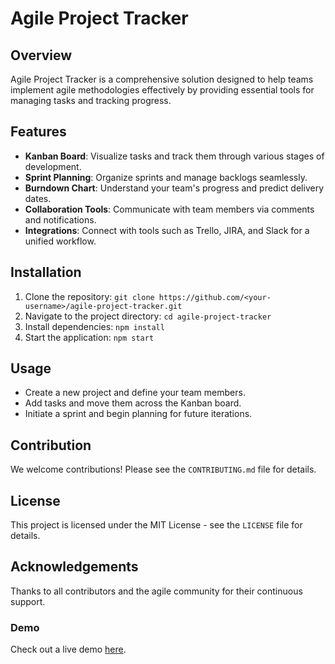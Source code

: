 # Agile Project Tracker

## Overview
Agile Project Tracker is a comprehensive solution designed to help teams implement agile methodologies effectively by providing essential tools for managing tasks and tracking progress.

## Features
- **Kanban Board**: Visualize tasks and track them through various stages of development.
- **Sprint Planning**: Organize sprints and manage backlogs seamlessly.
- **Burndown Chart**: Understand your team's progress and predict delivery dates.
- **Collaboration Tools**: Communicate with team members via comments and notifications.
- **Integrations**: Connect with tools such as Trello, JIRA, and Slack for a unified workflow.

## Installation
1. Clone the repository: `git clone https://github.com/<your-username>/agile-project-tracker.git`
2. Navigate to the project directory: `cd agile-project-tracker`
3. Install dependencies: `npm install`
4. Start the application: `npm start`

## Usage
- Create a new project and define your team members.
- Add tasks and move them across the Kanban board.
- Initiate a sprint and begin planning for future iterations.

## Contribution
We welcome contributions! Please see the `CONTRIBUTING.md` file for details.

## License
This project is licensed under the MIT License - see the `LICENSE` file for details.

## Acknowledgements
Thanks to all contributors and the agile community for their continuous support.

### Demo
Check out a live demo [here](https://agile-project-tracker-demo.com).